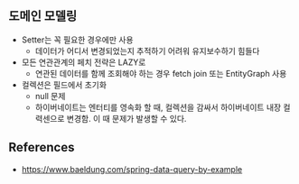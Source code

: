 ## 도메인 모델링
* Setter는 꼭 필요한 경우에만 사용
  - 데이터가 어디서 변경되었는지 추적하기 어려워 유지보수하기 힘들다
* 모든 연관관계의 페치 전략은 LAZY로
  - 연관된 데이터를 함께 조회해야 하는 경우 fetch join 또는 EntityGraph 사용
* 컬렉션은 필드에서 초기화
  - null 문제
  - 하이버네이트는 엔터티를 영속화 할 때, 컬렉션을 감싸서 하이버네이트 내장 컬력센으로 변경함. 이 때 문제가 발생할 수 있다.
  



## References
* https://www.baeldung.com/spring-data-query-by-example
 
